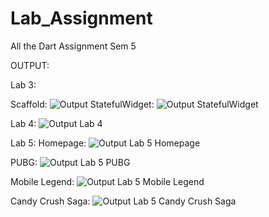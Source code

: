 # Lab_Assignment
All the Dart Assignment Sem 5

OUTPUT:

Lab 3:

Scaffold:
![Output](https://user-images.githubusercontent.com/63784108/204017484-5dd0910e-e62d-47df-b688-9ab7780fc957.png)
StatefulWidget:
![Output StatefulWidget](https://user-images.githubusercontent.com/63784108/204019826-38b8e906-4211-4fd1-b2e8-a80e9f4b64e8.png)

Lab 4:
![Output Lab 4](https://user-images.githubusercontent.com/63784108/204020269-ed0b2d0c-164d-4311-a0f7-aaf3bdc8c18a.png)

Lab 5:
Homepage:
![Output Lab 5 Homepage](https://user-images.githubusercontent.com/63784108/204020840-c2fe463f-8f94-42f4-9b58-15d56bda5747.png)

PUBG:
![Output Lab 5 PUBG](https://user-images.githubusercontent.com/63784108/204021006-c5728356-8c14-407e-b988-e9327f557629.png)

Mobile Legend:
![Output Lab 5 Mobile Legend](https://user-images.githubusercontent.com/63784108/204021184-4389b0cd-ec96-4583-9499-fbb6790a057d.png)

Candy Crush Saga:
![Output Lab 5 Candy Crush Saga](https://user-images.githubusercontent.com/63784108/204021448-a1df4b8c-af38-4d5a-a682-0bf978832516.png)




